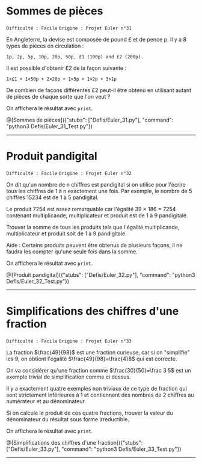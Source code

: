# Sommes de pièces
`Difficulté : Facile`
`Origine : Projet Euler n°31`

En Angleterre, la devise est composée de pound £ et de pence p. Il y a 8 types de pièces en circulation : 

    1p, 2p, 5p, 10p, 20p, 50p, £1 (100p) and £2 (200p).

Il est possible d'obtenir £2 de la façon suivante :

    1×£1 + 1×50p + 2×20p + 1×5p + 1×2p + 3×1p

De combien de façons différentes £2 peut-il être obtenu en utilisant autant de pièces de chaque sorte que l'on veut ?

On affichera le résultat avec `print`.

@[Sommes de pièces]({"stubs": ["Defis/Euler_31.py"], "command": "python3 Defis/Euler_31_Test.py"})

---

# Produit pandigital
`Difficulté : Facile`
`Origine : Projet Euler n°32`

On dit qu'un nombre de n chiffres est pandigital si on utilise pour l'écrire tous les chiffres de 1 à n exactement une fois. Par exemple, le nombre de 5 chiffres 15234 est de 1 à 5 pandigital.

Le produit 7254 est assez remarquable car l'égalité 39 × 186 = 7254 contenant multiplicande, multiplicateur et produit est de 1 à 9 pandigitale.

Trouver la somme de tous les produits tels que l'égalité multiplicande, multiplicateur et produit soit de 1 à 9 pandigitale.

Aide : Certains produits peuvent être obtenus de plusieurs façons, il ne faudra les compter qu'une seule fois dans la somme.

On affichera le résultat avec `print`.

@[Produit pandigital]({"stubs": ["Defis/Euler_32.py"], "command": "python3 Defis/Euler_32_Test.py"})

---


# Simplifications des chiffres d'une fraction
`Difficulté : Facile`
`Origine : Projet Euler n°33`

La fraction $`\frac{49}{98}`$ est une fraction curieuse, car si on "simplifie" les 9, on obtient l'égalité  $`\frac{49}{98}=\frac{4}8`$ qui est correcte.

On va considérer qu'une fraction comme $`\frac{30}{50}=\frac 3 5`$ est un exemple trivial de simplification comme ci dessus.

Il y a exactement quatre exemples non triviaux de ce type de fraction qui sont strictement inférieures à 1 et contiennent des nombres de 2 chiffres au numérateur et au dénominateur.

Si on calcule le produit de ces quatre fractions, trouver la valeur du dénominateur du résultat sous forme irreductible.

On affichera le résultat avec `print`.

@[Simplifications des chiffres d'une fraction]({"stubs": ["Defis/Euler_33.py"], "command": "python3 Defis/Euler_33_Test.py"})

---


